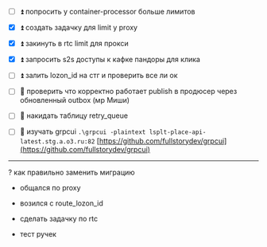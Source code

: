 - [ ] ⏫ попросить у container-processor больше лимитов
- [x] ⏫ создать задачку для limit у proxy
- [x] ⏫  закинуть в rtc limit для прокси
- [x] ⏫ запросить s2s доступы к кафке пандоры для клика
- [ ] ⏫ залить lozon_id на стг и проверить все ли ок
- [ ] 🔼  проверить что корректно работает publish в продюсер через обновленный outbox (мр Миши)
- [ ] 🔽 накидать таблицу retry_queue
- [ ] 🔽 изучать grpcui `.\grpcui -plaintext lsplt-place-api-latest.stg.a.o3.ru:82` [https://github.com/fullstorydev/grpcui](https://github.com/fullstorydev/grpcui)


---
? как правильно заменить миграцию

- общался по proxy
- возился с route_lozon_id

- сделать задачку по rtc
- тест ручек